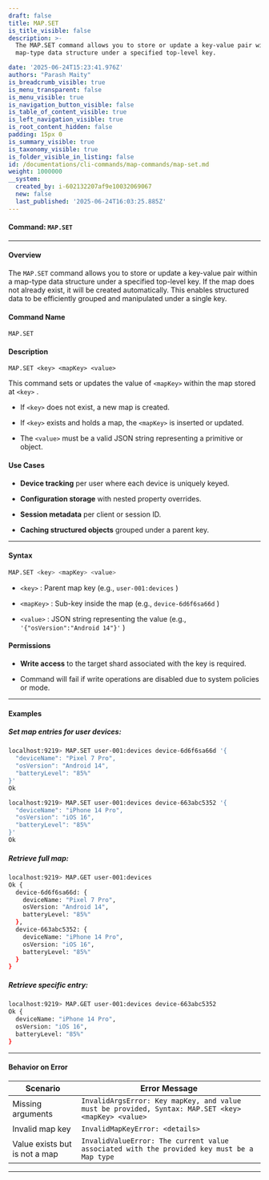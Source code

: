 ```yaml
---
draft: false
title: MAP.SET
is_title_visible: false
description: >-
  The MAP.SET command allows you to store or update a key-value pair within a
  map-type data structure under a specified top-level key.

date: '2025-06-24T15:23:41.976Z'
authors: "Parash Maity"
is_breadcrumb_visible: true
is_menu_transparent: false
is_menu_visible: true
is_navigation_button_visible: false
is_table_of_content_visible: true
is_left_navigation_visible: true
is_root_content_hidden: false
padding: 15px 0
is_summary_visible: true
is_taxonomy_visible: true
is_folder_visible_in_listing: false
id: /documentations/cli-commands/map-commands/map-set.md
weight: 1000000
__system:
  created_by: i-602132207af9e10032069067
  new: false
  last_published: '2025-06-24T16:03:25.885Z'
---
```

#### **Command**: `MAP.SET` 

***

#### **Overview**

The `MAP.SET` command allows you to store or update a key-value pair within a map-type data structure under a specified top-level key. If the map does not already exist, it will be created automatically. This enables structured data to be efficiently grouped and manipulated under a single key.

#### **Command Name**

 `MAP.SET` 

#### **Description**

 `MAP.SET <key> <mapKey> <value>` 

This command sets or updates the value of `<mapKey>` within the map stored at `<key>` .

* If `<key>` does not exist, a new map is created.

* If `<key>` exists and holds a map, the `<mapKey>` is inserted or updated.

* The `<value>` must be a valid JSON string representing a primitive or object.

#### **Use Cases**

* **Device tracking** per user where each device is uniquely keyed.

* **Configuration storage** with nested property overrides.

* **Session metadata** per client or session ID.

* **Caching structured objects** grouped under a parent key.

***

#### **Syntax**

```bash 
MAP.SET <key> <mapKey> <value>
```

*  `<key>` : Parent map key (e.g., `user-001:devices` )

*  `<mapKey>` : Sub-key inside the map (e.g., `device-6d6f6sa66d` )

*  `<value>` : JSON string representing the value (e.g., `'{"osVersion":"Android 14"}'` )

#### **Permissions**

* **Write access** to the target shard associated with the key is required.

* Command will fail if write operations are disabled due to system policies or mode.

***

#### **Examples**

##### Set map entries for user devices:

```bash 
localhost:9219> MAP.SET user-001:devices device-6d6f6sa66d '{
  "deviceName": "Pixel 7 Pro",
  "osVersion": "Android 14",
  "batteryLevel": "85%"
}'
Ok

localhost:9219> MAP.SET user-001:devices device-663abc5352 '{
  "deviceName": "iPhone 14 Pro",
  "osVersion": "iOS 16",
  "batteryLevel": "85%"
}'
Ok
```

##### Retrieve full map:

```bash 
localhost:9219> MAP.GET user-001:devices
Ok {
  device-6d6f6sa66d: {
    deviceName: "Pixel 7 Pro",
    osVersion: "Android 14",
    batteryLevel: "85%"
  },
  device-663abc5352: {
    deviceName: "iPhone 14 Pro",
    osVersion: "iOS 16",
    batteryLevel: "85%"
  }
}
```

##### Retrieve specific entry:

```bash 
localhost:9219> MAP.GET user-001:devices device-663abc5352
Ok {
  deviceName: "iPhone 14 Pro",
  osVersion: "iOS 16",
  batteryLevel: "85%"
}
```

***

#### **Behavior on Error**

| Scenario                      | Error Message                                                                                        |
| ----------------------------- | ---------------------------------------------------------------------------------------------------- |
| Missing arguments             |  `InvalidArgsError: Key mapKey, and value must be provided, Syntax: MAP.SET <key> <mapKey> <value>`  |
| Invalid map key               |  `InvalidMapKeyError: <details>`                                                                     |
| Value exists but is not a map |  `InvalidValueError: The current value associated with the provided key must be a Map type`          |

***

 
